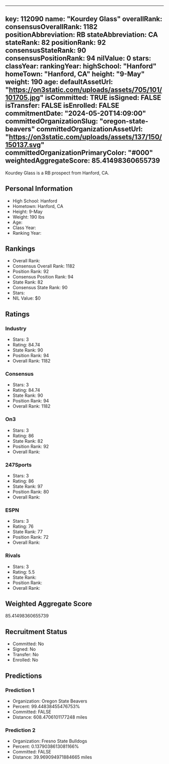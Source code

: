 ---
  key: 112090
  name: "Kourdey Glass"
  overallRank: 
  consensusOverallRank: 1182
  positionAbbreviation: RB
  stateAbbreviation: CA
  stateRank: 82
  positionRank: 92
  consensusStateRank: 90
  consensusPositionRank: 94
  nilValue: 0
  stars: 
  classYear: 
  rankingYear: 
  highSchool: "Hanford"
  homeTown: "Hanford, CA"
  height: "9-May"
  weight: 190
  age: 
  defaultAssetUrl: "https://on3static.com/uploads/assets/705/101/101705.jpg"
  isCommitted: TRUE
  isSigned: FALSE
  isTransfer: FALSE
  isEnrolled: FALSE
  commitmentDate: "2024-05-20T14:09:00"
  committedOrganizationSlug: "oregon-state-beavers"
  committedOrganizationAssetUrl: "https://on3static.com/uploads/assets/137/150/150137.svg"
  committedOrganizationPrimaryColor: "#000"
  weightedAggregateScore: 85.41498360655739
  ---
  
  Kourdey Glass is a RB prospect from Hanford, CA.
  
  ## Personal Information
  - High School: Hanford
  - Hometown: Hanford, CA
  - Height: 9-May
  - Weight: 190 lbs
  - Age: 
  - Class Year: 
  - Ranking Year: 
  
  ## Rankings
  - Overall Rank: 
  - Consensus Overall Rank: 1182
  - Position Rank: 92
  - Consensus Position Rank: 94
  - State Rank: 82
  - Consensus State Rank: 90
  - Stars: 
  - NIL Value: $0
  
  ## Ratings
  
  ### Industry
  - Stars: 3
  - Rating: 84.74
  - State Rank: 90
  - Position Rank: 94
  - Overall Rank: 1182
  
  ### Consensus
  - Stars: 3
  - Rating: 84.74
  - State Rank: 90
  - Position Rank: 94
  - Overall Rank: 1182
  
  ### On3
  - Stars: 3
  - Rating: 86
  - State Rank: 82
  - Position Rank: 92
  - Overall Rank: 
  
  ### 247Sports
  - Stars: 3
  - Rating: 86
  - State Rank: 97
  - Position Rank: 80
  - Overall Rank: 
  
  ### ESPN
  - Stars: 3
  - Rating: 76
  - State Rank: 77
  - Position Rank: 72
  - Overall Rank: 
  
  ### Rivals
  - Stars: 3
  - Rating: 5.5
  - State Rank: 
  - Position Rank: 
  - Overall Rank: 
  
  ## Weighted Aggregate Score
  85.41498360655739
  
  ## Recruitment Status
  - Committed: No
  - Signed: No
  - Transfer: No
  - Enrolled: No
  
  
  
  ## Predictions
  
  ### Prediction 1
  - Organization: Oregon State Beavers
  - Percent: 99.44838455476753%
  - Committed: FALSE
  - Distance: 608.4706101177248 miles
  
  ### Prediction 2
  - Organization: Fresno State Bulldogs
  - Percent: 0.1379038613081166%
  - Committed: FALSE
  - Distance: 39.969094971884665 miles
  